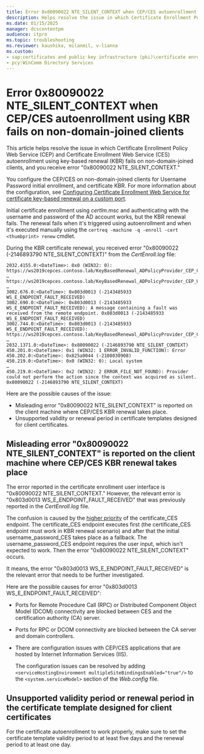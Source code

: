 ```yaml
---
title: Error 0x80090022 NTE_SILENT_CONTEXT when CEP/CES autoenrollment using KBR fails
description: Helps resolve the issue in which Certificate Enrollment Policy Web Service (CEP) and Certificate Enrollment Web Service (CES) autoenrollment using key-based renewal (KBR) fails on non-domain-joined clients, and you receive error 0x80090022 NTE_SILENT_CONTEXT.
ms.date: 01/15/2025
manager: dcscontentpm
audience: itpro
ms.topic: troubleshooting
ms.reviewer: kaushika, milanmil, v-lianna
ms.custom:
- sap:certificates and public key infrastructure (pki)\certificate enrollment technologies (auto enrollment,ndes,cwe,cep,ces)
- pcy:WinComm Directory Services
---
```

# Error 0x80090022 NTE_SILENT_CONTEXT when CEP/CES autoenrollment using KBR fails on non-domain-joined clients

This article helps resolve the issue in which Certificate Enrollment Policy Web Service (CEP) and Certificate Enrollment Web Service (CES) autoenrollment using key-based renewal (KBR) fails on non-domain-joined clients, and you receive error "0x80090022 NTE_SILENT_CONTEXT."

You configure the CEP/CES on non-domain-joined clients for Username Password initial enrollment, and certificate KBR. For more information about the configuration, see [Configuring Certificate Enrollment Web Service for certificate key-based renewal on a custom port](/windows-server/identity/solution-guides/certificate-enrollment-certificate-key-based-renewal).

Initial certificate enrollment using *certlm.msc* and authenticating with the username and password of the AD account works, but the KBR renewal fails. The renewal fails when it's triggered using autoenrollment and when it's executed manually using the `certreq -machine -q -enroll -cert <thumbprint> renew` cmdlet.

During the KBR certificate renewal, you received error "0x80090022 (-2146893790 NTE_SILENT_CONTEXT)" from the *CertEnroll.log* file:

```output
2032.4155.0:<DateTime>: 0x0 (WIN32: 0): https://ws2019cepces.contoso.lab/KeyBasedRenewal_ADPolicyProvider_CEP_Certificate/service.svc/CEP
…
https://ws2019cepces.contoso.lab/KeyBasedRenewal_ADPolicyProvider_CEP_UsernamePassword/service.svc/CEP
…
3002.676.0:<DateTime>: 0x803d0013 (-2143485933 WS_E_ENDPOINT_FAULT_RECEIVED)
3002.690.0:<DateTime>: 0x803d0013 (-2143485933 WS_E_ENDPOINT_FAULT_RECEIVED): A message containing a fault was received from the remote endpoint. 0x803d0013 (-2143485933 WS_E_ENDPOINT_FAULT_RECEIVED)
3002.744.0:<DateTime>: 0x803d0013 (-2143485933 WS_E_ENDPOINT_FAULT_RECEIVED): https://ws2019cepces.contoso.lab/KeyBasedRenewal_ADPolicyProvider_CEP_Certificate/service.svc/CEP
…
2032.1371.0:<DateTime>: 0x80090022 (-2146893790 NTE_SILENT_CONTEXT)
450.201.0:<DateTime>: 0x1 (WIN32: 1 ERROR_INVALID_FUNCTION): Error
450.202.0:<DateTime>: 0x825a0044 (-2108030908)
450.219.0:<DateTime>: 0x0 (WIN32: 0): Local system
…
450.219.0:<DateTime>: 0x2 (WIN32: 2 ERROR_FILE_NOT_FOUND): Provider could not perform the action since the context was acquired as silent. 0x80090022 (-2146893790 NTE_SILENT_CONTEXT)
```

Here are the possible causes of the issue:

- Misleading error "0x80090022 NTE_SILENT_CONTEXT" is reported on the client machine where CEP/CES KBR renewal takes place.
- Unsupported validity or renewal period in certificate templates designed for client certificates.

## Misleading error "0x80090022 NTE_SILENT_CONTEXT" is reported on the client machine where CEP/CES KBR renewal takes place

The error reported in the certificate enrollment user interface is "0x80090022 NTE_SILENT_CONTEXT." However, the relevant error is "0x803d0013 WS_E_ENDPOINT_FAULT_RECEIVED" that was previously reported in the *CertEnroll.log* file.

The confusion is caused by the [higher priority](/windows-server/identity/solution-guides/certificate-enrollment-certificate-key-based-renewal#configure-the-client-computer) of the certificate_CES endpoint. The certificate_CES endpoint executes first (the certificate_CES endpoint must work in KBR renewal scenario) and after that the initial username_password_CES takes place as a fallback. The username_password_CES endpoint requires the user input, which isn't expected to work. Then the error "0x80090022 NTE_SILENT_CONTEXT" occurs.

It means, the error "0x803d0013 WS_E_ENDPOINT_FAULT_RECEIVED" is the relevant error that needs to be further investigated.

Here are the possible causes for error "0x803d0013 WS_E_ENDPOINT_FAULT_RECEIVED":

- Ports for Remote Procedure Call (RPC) or Distributed Component Object Model (DCOM) connectivity are blocked between CES and the certification authority (CA) server.
- Ports for RPC or DCOM connectivity are blocked between the CA server and domain controllers.
- There are configuration issues with CEP/CES applications that are hosted by Internet Information Services (IIS).

    The configuration issues can be resolved by adding `<serviceHostingEnvironment multipleSiteBindingsEnabled="true"/>` to the `<system.serviceModel>` section of the *Web.config* file.

## Unsupported validity period or renewal period in the certificate template designed for client certificates

For the certificate autoenrollment to work properly, make sure to set the certificate template validity period to at least five days and the renewal period to at least one day.

